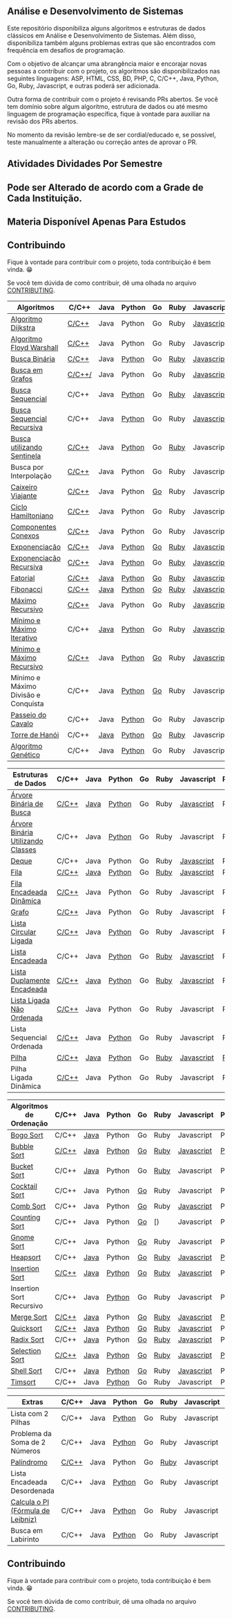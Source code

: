 ## Análise e Desenvolvimento de Sistemas

Este repositório disponibiliza alguns algoritmos e estruturas de dados clássicos em Análise e Desenvolvimento de Sistemas. Além disso, disponibiliza também alguns problemas extras que são encontrados com frequência em desafios de programação.

Com o objetivo de alcançar uma abrangência maior e encorajar novas pessoas a contribuir com o projeto, os algoritmos são disponibilizados nas seguintes linguagens: ASP, HTML, CSS, BD, PHP, C, C/C++, Java, Python, Go, Ruby, Javascript, e outras poderá ser adicionada.

Outra forma de contribuir com o projeto é revisando PRs abertos. Se você tem domínio sobre algum algoritmo, estrutura de dados ou até mesmo linguagem de programação específica, fique à vontade para auxiliar na revisão dos PRs abertos.

No momento da revisão lembre-se de ser cordial/educado e, se possível, teste manualmente a alteração ou correção antes de aprovar o PR.

## Atividades Dividades Por Semestre

## Pode ser Alterado de acordo com a Grade de Cada Instituição.

## Materia Disponível Apenas Para Estudos

## Contribuindo

Fique à vontade para contribuir com o projeto, toda contribuição é bem vinda. :grin:

Se você tem dúvida de como contribuir, dê uma olhada no arquivo [CONTRIBUTING](CONTRIBUTING.md).

| Algoritmos                          | C/C++ | Java | Python | Go | Ruby | Javascript | Pascal |
|-------------------------------------|-------|------|--------|----|------|------------|--------|
| [Algoritmo Dijkstra][1]                  | [C/C++](/) | Java | Python | Go | Ruby | [Javascript]() | Pascal |
| [Algoritmo Floyd Warshall][2]            | [C/C++](/) | Java | Python | Go | Ruby | Javascript |  Pascal |
| [Busca Binária][5]                       | [C/C++](/) | Java | [Python]() | Go | [Ruby]() | [Javascript]() |  [Pascal]() |
| [Busca em Grafos][6]                     | [C/C++/](/) | Java | Python | Go | Ruby | [Javascript]() | Pascal |
| [Busca Sequencial][7]                    | C/C++ | Java | [Python]() | Go | [Ruby](/) | [Javascript](/) |  Pascal |
| [Busca Sequencial Recursiva][8]          | C/C++ | Java | [Python](/) | Go | Ruby | [Javascript](/) |  Pascal |
| [Busca utilizando Sentinela][9]          | [C/C++](/) | Java | [Python](/) | Go | [Ruby](/) | Javascript |  Pascal |
| Busca por Interpolação                   | [C/C++](/) | Java | Python | Go | Ruby | Javascript |  Pascal |
| [Caixeiro Viajante][10]                   | [C/C++](/) | Java | Python | [Go](/) | Ruby | Javascript |  Pascal |
| [Ciclo Hamiltoniano][11]                  | [C/C++](/) | Java | Python | Go | Ruby | Javascript |  Pascal |
| [Componentes Conexos][12]                 | [C/C++](/) | Java | Python | Go | Ruby | Javascript |  Pascal |
| [Exponenciação][13]                       | [C/C++](/) | Java | [Python](/) | [Go](/) | [Ruby](/) | [Javascript](/) |  Pascal |
| [Exponenciação Recursiva][14]             | [C/C++](/) | Java | [Python](/) | Go | [Ruby](/) | [Javascript](/) |  Pascal |
| [Fatorial][15]                            | [C/C++](/) | [Java](/) | [Python](/) | [Go](/) | [Ruby](/) | [Javascript](/) |  [Pascal](/) | [Fatorial Recursiva][16]                  | [C/C++](/) | [Java](/) | [Python](/) | Go | [Ruby](/) | [Javascript](/) | [Pascal]() |
| [Fibonacci][17]                           | [C/C++](/) | [Java](/) | [Python](/) | [Go](/) | [Ruby](/) | [Javascript](/) | Pascal |
| [Máximo Recursivo][26]                    | [C/C++](/) | Java | Python | Go | Ruby | [Javascript](/) |  Pascal |
| [Mínimo e Máximo Iterativo][27]           | C/C++ | [Java](/) | [Python](/) | Go | Ruby | [Javascript](/) | Pascal |
| [Mínimo e Máximo Recursivo][28]           | [C/C++](/) | Java | [Python](/) | [Go](/) | Ruby | [Javascript](/) | Pascal |
| Mínimo e Máximo Divisão e Conquista | C/C++ | Java | [Python](/) | [Go](/) | Ruby | Javascript | Pascal |
| [Passeio do Cavalo][30]                   | C/C++ | Java | [Python](/) | Go | Ruby | Javascript |  Pascal |
| [Torre de Hanói][33]                      | C/C++ | [Java](/) | [Python](/) | [Go](/) | [Ruby](/) | Javascript | Pascal |
| [Algoritmo Genético][51]                  | C/C++ | Java | [Python](/) | Go | Ruby | Javascript |  Pascal |

| Estruturas de Dados                 | C/C++ | Java | Python | Go | Ruby | Javascript | Pascal |
|-------------------------------------|-------|------|--------|----|------|------------|--------|
| [Árvore Binária de Busca][3]        | [C/C++](/) | [Java](/) | [Python](/) | Go | Ruby | [Javascript](/) |  Pascal |
| [Árvore Binária Utilizando Classes][4]   | C/C++ | Java | [Python](/) | Go | Ruby | Javascript |  Pascal |
| [Deque][54]                               | C/C++ | Java | Python | Go | Ruby | [Javascript](/) | Pascal |
| [Fila][18]                                | [C/C++](/) | [Java]() | [Python](/) | Go | [Ruby](/) | [Javascript](/) |  Pascal |
| [Fila Encadeada Dinâmica][19]             | [C/C++](/) | Java | Python | Go | Ruby | Javascript | Pascal |
| [Grafo][20]                               | [C/C++]() | Java | Python | Go | Ruby | Javascript |  Pascal |
| [Lista Circular Ligada][52]               | [C/C++](/) | Java | [Python](/) | Go | Ruby | Javascript |  Pascal |
| [Lista Encadeada][22]                     | C/C++ | Java | [Python](/) | Go | [Ruby](/) | [Javascript](/) |  Pascal |
| [Lista Duplamente Encadeada][23]          | [C/C++](/) | [Java](/) | [Python](/) | Go | [Ruby](/)| [Javascript](/) | Pascal |
| [Lista Ligada Não Ordenada][24]           | [C/C++](/) | Java | Python | Go | Ruby | Javascript | Pascal |
| Lista Sequencial Ordenada           | [C/C++](/) | Java | [Python](/) | Go | Ruby | Javascript |  Pascal |
| [Pilha][31]                               | [C/C++](/) | [Java](/) | [Python](/) | Go | [Ruby](/) | [Javascript](/) |  [Pascal](/) |
| Pilha Ligada Dinâmica               | [C/C++](/) | Java | Python | Go | Ruby | Javascript |  Pascal |

| Algoritmos de Ordenação             | C/C++ | Java | Python | Go | Ruby | Javascript | Pascal |
|-------------------------------------|-------|------|--------|----|------|------------|--------|
| [Bogo Sort][34]                     | C/C++ | [Java](/) | Python | Go | Ruby | Javascript | Pascal |
| [Bubble Sort][35]                         | [C/C++](/) | [Java](/) | [Python](/) | [Go](/) | [Ruby]() | [Javascript]() |  [Pascal](/) |
| [Bucket Sort][36]                     | C/C++ | [Java]() | Python | Go | [Ruby]() | Javascript | Pascal |
| [Cocktail Sort][37]                       | C/C++ | Java | Python | [Go]() | Ruby | Javascript | Pascal |
| [Comb Sort][38]                           | C/C++ | Java | Python | [Go]() | Ruby | [Javascript]() | Pascal |
| [Counting Sort][39]                       | C/C++ | Java | Python | [Go]() | [) | Javascript | Pascal |
| [Gnome Sort][40]                          | C/C++ | Java | Python | [Go]() | Ruby | Javascript |  Pascal |
| [Heapsort][41]                            | C/C++ | [Java]() | Python | [Go]() | [Ruby]() | [Javascript]() | [Pascal]() |
| [Insertion Sort][42]                      | [C/C++]() | [Java]() | [Python]() | [Go]() | [Ruby]() | [Javascript]() |  Pascal |
| Insertion Sort Recursivo            | C/C++ | Java | [Python]() | Go | Ruby | Javascript |  Pascal |
| [Merge Sort][44]                          | [C/C++]() | [Java]() | Python | [Go](o) | [Ruby]() | [Javascript]() | [Pascal]() |
| [Quicksort][45]                           | [C/C++]() | [Java]() | [Python]() | [Go]() | [Ruby]() | [Javascript]() |  Pascal |
| [Radix Sort][46]                          | C/C++ | [Java]() | Python | [Go]() | [Ruby]() | [Javascript]() | Pascal |
| [Selection Sort][47]                      | [C/C++]() | [Java]() | [Python]() | [Go]() | [Ruby]() | [Javascript]() | [Pascal]() |
| [Shell Sort][48]                          | C/C++ | [Java]() | [Python]() | [Go]() | Ruby | [Javascript]() |  Pascal |
| [Timsort][53]                             | C/C++ | Java | [Python]() | Go | Ruby | Javascript | Pascal |

| Extras                              | C/C++ | Java | Python | Go | Ruby | Javascript | Pascal |
|-------------------------------------|-------|------|--------|----|------|------------|--------|
| Lista com 2 Pilhas                  | C/C++ | Java | [Python]() | Go | Ruby | Javascript | Pascal |
| Problema da Soma de 2 Números       | C/C++ | Java | [Python]() | Go | Ruby | Javascript | Pascal |
| [Palíndromo][49]                    | [C/C++]() | Java | Python | Go | [Ruby]() | Javascript | Pascal |
| Lista Encadeada Desordenada         | C/C++ | Java | [Python]() | Go | Ruby | Javascript | Pascal | 
| [Calcula o PI (Fórmula de Leibniz)][50] | C/C++ | Java | [Python]() | Go | Ruby | Javascript | Pascal |
| Busca em Labirinto                  | C/C++ | Java | [Python]() | Go | Ruby | Javascript | Pascal |

## Contribuindo

Fique à vontade para contribuir com o projeto, toda contribuição é bem vinda. :grin:

Se você tem dúvida de como contribuir, dê uma olhada no arquivo [CONTRIBUTING](CONTRIBUTING.md).

[1]: https://pt.wikipedia.org/wiki/Algoritmo_de_Dijkstra
[2]: https://pt.wikipedia.org/wiki/Algoritmo_de_Floyd-Warshall
[3]: https://pt.wikipedia.org/wiki/%C3%81rvore_bin%C3%A1ria_de_busca
[4]: https://pt.wikipedia.org/wiki/%C3%81rvore_bin%C3%A1ria
[5]: https://pt.wikipedia.org/wiki/Pesquisa_bin%C3%A1ria
[6]: https://www.inf.ufsc.br/grafos/represen/busca.html
[7]: https://pt.wikipedia.org/wiki/Busca_linear
[8]: https://pt.wikipedia.org/wiki/Busca_linear
[9]: https://updatedcode.wordpress.com/2015/06/16/busca-sequencial-com-sentinela/
[10]: https://pt.wikipedia.org/wiki/Problema_do_caixeiro-viajante
[11]: https://pt.wikipedia.org/wiki/Caminho_hamiltoniano
[12]: https://www.ime.usp.br/~pf/algoritmos_para_grafos/aulas/components.html
[13]: https://pt.wikipedia.org/wiki/Exponencia%C3%A7%C3%A3o
[14]: https://pt.wikipedia.org/wiki/Exponencia%C3%A7%C3%A3o
[15]: https://pt.wikipedia.org/wiki/Fatorial
[16]: https://pt.wikipedia.org/wiki/Fatorial
[17]: https://pt.wikipedia.org/wiki/Sequ%C3%AAncia_de_Fibonacci
[18]: https://pt.wikipedia.org/wiki/FIFO
[19]: https://www.ime.usp.br/~pf/algoritmos/aulas/lista.html
[20]: https://pt.wikipedia.org/wiki/Teoria_dos_grafos
[22]: https://pt.wikipedia.org/wiki/Lista_ligada
[23]: https://pt.wikipedia.org/wiki/Lista_duplamente_ligada
[24]: https://www.ime.usp.br/~pf/algoritmos/aulas/lista.html
[26]: https://www.ime.usp.br/~pf/algoritmos/aulas/recu.html
[27]: https://www.ime.usp.br/~pf/algoritmos/aulas/recu.html
[28]: https://www.ime.usp.br/~pf/algoritmos/aulas/recu.html
[30]: https://pt.wikipedia.org/wiki/Problema_do_cavalo
[31]: https://pt.wikipedia.org/wiki/LIFO
[33]: https://pt.wikipedia.org/wiki/Torre_de_Han%C3%B3i
[34]: https://pt.wikipedia.org/wiki/Bogosort
[35]: https://pt.wikipedia.org/wiki/Bubble_sort
[36]: https://pt.wikipedia.org/wiki/Bucket_sort
[37]: https://pt.wikipedia.org/wiki/Cocktail_sort
[38]: https://pt.wikipedia.org/wiki/Comb_sort
[39]: https://pt.wikipedia.org/wiki/Counting_sort
[40]: https://pt.wikipedia.org/wiki/Gnome_sort
[41]: https://pt.wikipedia.org/wiki/Heapsort
[42]: https://pt.wikipedia.org/wiki/Insertion_sort
[44]: https://pt.wikipedia.org/wiki/Merge_sort
[45]: https://pt.wikipedia.org/wiki/Quicksort
[46]: https://pt.wikipedia.org/wiki/Radix_sort
[47]: https://pt.wikipedia.org/wiki/Selection_sort
[48]: https://pt.wikipedia.org/wiki/Shell_sort
[49]: https://pt.wikipedia.org/wiki/Pal%C3%ADndromo
[50]: https://pt.wikipedia.org/wiki/F%C3%B3rmula_de_Leibniz_para_%CF%80
[51]: https://pt.wikipedia.org/wiki/Algoritmo_gen%C3%A9tico
[52]: https://www.youtube.com/watch?v=bxwIm3F6aaQ
[53]: https://en.wikipedia.org/wiki/Timsort
[54]: https://pt.wikipedia.org/wiki/Deque_(estruturas_de_dados)


